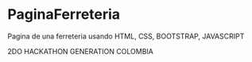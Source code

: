 # PaginaFerreteria
Pagina de una ferreteria usando HTML, CSS, BOOTSTRAP, JAVASCRIPT

2DO HACKATHON GENERATION COLOMBIA
